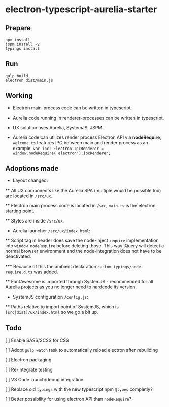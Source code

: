# electron-typescript-aurelia-starter

## Prepare

```shell
npm install
jspm install -y
typings install
```

## Run

```shell
gulp build
electron dist/main.js
```

## Working

* Electron main-process code can be written in typescript.

* Aurelia code running in renderer-processes can be written in typescript.

* UX solution uses Aurelia, SystemJS, JSPM.

* Aurelia code can utilizes render process Electron API via **nodeRequire**, `welcome.ts` features IPC between main and render process as an example: `var ipc: Electron.IpcRenderer = window.nodeRequire('electron').ipcRenderer;`

## Adoptions made

* Layout changed:

** All UX components like the Aurelia SPA (multiple would be possible too) are located in `/src/ux`.

** Electron main process code is located in `/src`, `main.ts` is the electron starting point.

** Styles are inside `/src/ux`.

* Aurelia launcher `/src/ux/index.html`:

** Script tag in header does save the node-inject `require` implementation into `window.nodeRequire` before deleting those. This way jQuery will detect a normal browser environment and the node-integration does not have to be deactivated.

*** Because of this the ambient declaration `custom_typings/node-require.d.ts` was added.

** FontAwesome is imported through SystemJS - recommended for all Aurelia projects as you no longer need to hardcode its version.

* SystemJS configuration `/config.js`:

** Paths relative to import point of SystemJS, which is `[src|dist]/ux/index.html` so we go a bit up.

## Todo

[ ] Enable SASS/SCSS for CSS

[ ] Adopt `gulp watch` task to automatically reload electron after rebuilding

[ ] Electron packaging

[ ] Re-integrate testing

[ ] VS Code launch/debug integration

[ ] Replace old `typings` with the new typescript npm `@types` completly?

[ ] Better possibility for using electron API than `nodeRequire`?